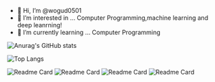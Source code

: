 - 👋 Hi, I’m @wogud0501
- 👀 I’m interested in ... Computer Programming,machine learning and deep leanrning!
- 🌱 I’m currently learning ... Computer Programming

![Anurag's GitHub stats](https://github-readme-stats.vercel.app/api?username=wogud0501&count_private=true&show_icons=true&theme=cobalt&bg_color=DEG,COLOR1,COLOR2,COLOR3,COLOR4,COLOR5,COLOR6,COLOR7,COLOR8,COLOR9,COLOR10
)

![Top Langs](https://github-readme-stats.vercel.app/api/top-langs/?username=wogud0501&theme=cobalt)

![Readme Card](https://github-readme-stats.vercel.app/api/pin/?username=wogud0501&repo=site&show_owner=true)
![Readme Card](https://github-readme-stats.vercel.app/api/pin/?username=wogud0501&repo=repos-master&show_owner=true)
![Readme Card](https://github-readme-stats.vercel.app/api/pin/?username=wogud0501&repo=C&show_owner=true)
![Readme Card](https://github-readme-stats.vercel.app/api/pin/?username=wogud0501&repo=JAVA&show_owner=true)

